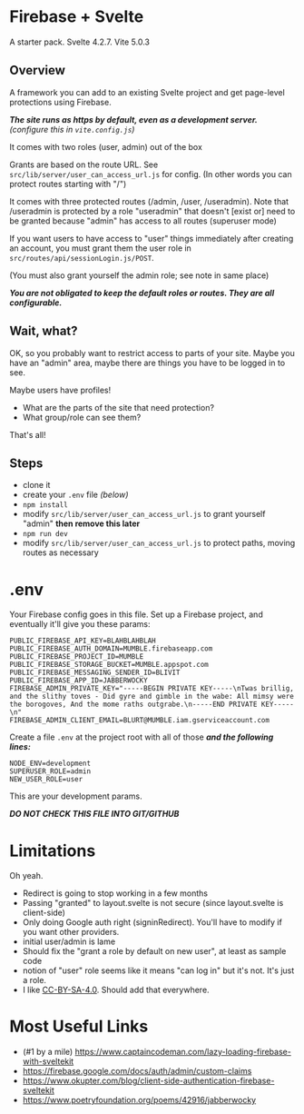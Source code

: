 # Firebase + Svelte

A starter pack. Svelte 4.2.7. Vite 5.0.3

## Overview

A framework you can add to an existing Svelte project and get page-level protections using Firebase.

***The site runs as https by default, even as a development server.*** *(configure this in ```vite.config.js```)*

It comes with two roles (user, admin) out of the box

Grants are based on the route URL. See ```src/lib/server/user_can_access_url.js``` for config. (In other words you can protect routes starting with "/")

It comes with three protected routes (/admin, /user, /useradmin). Note that /useradmin is protected by a role "useradmin" that doesn't [exist or] need to be granted because "admin" has access to all routes (superuser mode)

If you want users to have access to "user" things immediately after creating an account, you must grant them the user role in ```src/routes/api/sessionLogin.js/POST```.

(You must also grant yourself the admin role; see note in same place)

***You are not obligated to keep the default roles or routes. They are all configurable.***

## Wait, what?

OK, so you probably want to restrict access to parts of your site. Maybe you have an "admin" area, maybe there are things you have to be logged in to see.

Maybe users have profiles!

* What are the parts of the site that need protection?
* What group/role can see them?

That's all!

## Steps

* clone it
* create your ```.env``` file *(below)*
* ```npm install```
* modify ```src/lib/server/user_can_access_url.js``` to grant yourself "admin" **then remove this later**
* ```npm run dev```
* modify ```src/lib/server/user_can_access_url.js``` to protect paths, moving routes as necessary

# .env

Your Firebase config goes in this file. Set up a Firebase project, and eventually it'll give you these params:

```
PUBLIC_FIREBASE_API_KEY=BLAHBLAHBLAH
PUBLIC_FIREBASE_AUTH_DOMAIN=MUMBLE.firebaseapp.com
PUBLIC_FIREBASE_PROJECT_ID=MUMBLE
PUBLIC_FIREBASE_STORAGE_BUCKET=MUMBLE.appspot.com
PUBLIC_FIREBASE_MESSAGING_SENDER_ID=BLIVIT
PUBLIC_FIREBASE_APP_ID=JABBERWOCKY
FIREBASE_ADMIN_PRIVATE_KEY="-----BEGIN PRIVATE KEY-----\nTwas brillig, and the slithy toves - Did gyre and gimble in the wabe: All mimsy were the borogoves, And the mome raths outgrabe.\n-----END PRIVATE KEY-----\n"
FIREBASE_ADMIN_CLIENT_EMAIL=BLURT@MUMBLE.iam.gserviceaccount.com
```

Create a file ```.env``` at the project root with all of those ***and the following lines:***

```
NODE_ENV=development
SUPERUSER_ROLE=admin
NEW_USER_ROLE=user
```

This are your development params.

***DO NOT CHECK THIS FILE INTO GIT/GITHUB***

# Limitations

Oh yeah.

* Redirect is going to stop working in a few months
* Passing "granted" to layout.svelte is not secure (since layout.svelte is client-side)
* Only doing Google auth right (signinRedirect). You'll have to modify if you want other providers.
* initial user/admin is lame
* Should fix the "grant a role by default on new user", at least as sample code
* notion of "user" role seems like it means "can log in" but it's not. It's just a role.
* I like [CC-BY-SA-4.0](https://creativecommons.org/licenses/by-sa/4.0/deed.en). Should add that everywhere.

# Most Useful Links

* (#1 by a mile) https://www.captaincodeman.com/lazy-loading-firebase-with-sveltekit
* https://firebase.google.com/docs/auth/admin/custom-claims
* https://www.okupter.com/blog/client-side-authentication-firebase-sveltekit
* https://www.poetryfoundation.org/poems/42916/jabberwocky
